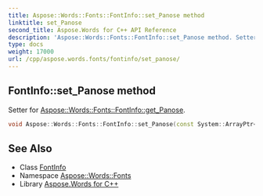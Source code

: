 ```yaml
---
title: Aspose::Words::Fonts::FontInfo::set_Panose method
linktitle: set_Panose
second_title: Aspose.Words for C++ API Reference
description: 'Aspose::Words::Fonts::FontInfo::set_Panose method. Setter for Aspose::Words::Fonts::FontInfo::get_Panose in C++.'
type: docs
weight: 17000
url: /cpp/aspose.words.fonts/fontinfo/set_panose/
---
```

## FontInfo::set_Panose method


Setter for [Aspose::Words::Fonts::FontInfo::get_Panose](../get_panose/).

```cpp
void Aspose::Words::Fonts::FontInfo::set_Panose(const System::ArrayPtr<uint8_t> &value)
```

## See Also

* Class [FontInfo](../)
* Namespace [Aspose::Words::Fonts](../../)
* Library [Aspose.Words for C++](../../../)
